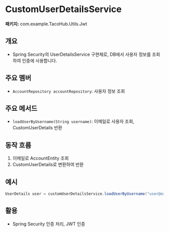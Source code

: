 # CustomUserDetailsService

**패키지:** com.example.TacoHub.Utils.Jwt

## 개요
- Spring Security의 UserDetailsService 구현체로, DB에서 사용자 정보를 조회하여 인증에 사용합니다.

## 주요 멤버
- `AccountRepository accountRepository`: 사용자 정보 조회

## 주요 메서드
- `loadUserByUsername(String username)`: 이메일로 사용자 조회, CustomUserDetails 반환

## 동작 흐름
1. 이메일로 AccountEntity 조회
2. CustomUserDetails로 변환하여 반환

## 예시
```java
UserDetails user = customUserDetailsService.loadUserByUsername("user@example.com");
```

## 활용
- Spring Security 인증 처리, JWT 인증
